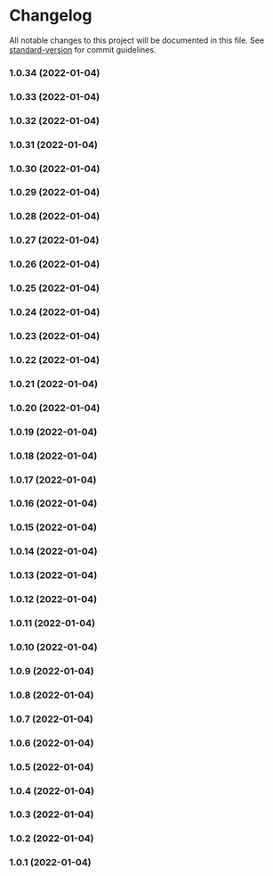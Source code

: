 # Changelog

All notable changes to this project will be documented in this file. See [standard-version](https://github.com/conventional-changelog/standard-version) for commit guidelines.

### 1.0.34 (2022-01-04)

### 1.0.33 (2022-01-04)

### 1.0.32 (2022-01-04)

### 1.0.31 (2022-01-04)

### 1.0.30 (2022-01-04)

### 1.0.29 (2022-01-04)

### 1.0.28 (2022-01-04)

### 1.0.27 (2022-01-04)

### 1.0.26 (2022-01-04)

### 1.0.25 (2022-01-04)

### 1.0.24 (2022-01-04)

### 1.0.23 (2022-01-04)

### 1.0.22 (2022-01-04)

### 1.0.21 (2022-01-04)

### 1.0.20 (2022-01-04)

### 1.0.19 (2022-01-04)

### 1.0.18 (2022-01-04)

### 1.0.17 (2022-01-04)

### 1.0.16 (2022-01-04)

### 1.0.15 (2022-01-04)

### 1.0.14 (2022-01-04)

### 1.0.13 (2022-01-04)

### 1.0.12 (2022-01-04)

### 1.0.11 (2022-01-04)

### 1.0.10 (2022-01-04)

### 1.0.9 (2022-01-04)

### 1.0.8 (2022-01-04)

### 1.0.7 (2022-01-04)

### 1.0.6 (2022-01-04)

### 1.0.5 (2022-01-04)

### 1.0.4 (2022-01-04)

### 1.0.3 (2022-01-04)

### 1.0.2 (2022-01-04)

### 1.0.1 (2022-01-04)
